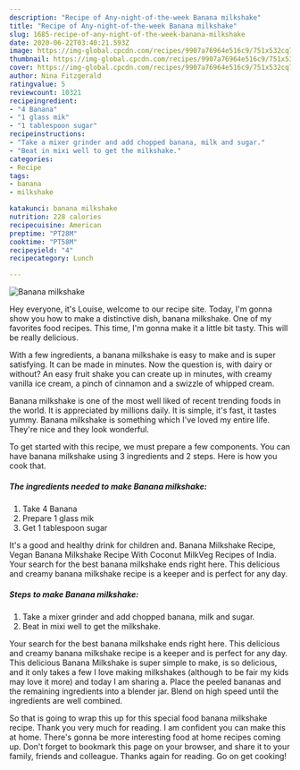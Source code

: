 ```yaml
---
description: "Recipe of Any-night-of-the-week Banana milkshake"
title: "Recipe of Any-night-of-the-week Banana milkshake"
slug: 1685-recipe-of-any-night-of-the-week-banana-milkshake
date: 2020-06-22T03:40:21.593Z
image: https://img-global.cpcdn.com/recipes/9907a76964e516c9/751x532cq70/banana-milkshake-recipe-main-photo.jpg
thumbnail: https://img-global.cpcdn.com/recipes/9907a76964e516c9/751x532cq70/banana-milkshake-recipe-main-photo.jpg
cover: https://img-global.cpcdn.com/recipes/9907a76964e516c9/751x532cq70/banana-milkshake-recipe-main-photo.jpg
author: Nina Fitzgerald
ratingvalue: 5
reviewcount: 10321
recipeingredient:
- "4 Banana"
- "1 glass mik"
- "1 tablespoon sugar"
recipeinstructions:
- "Take a mixer grinder and add chopped banana, milk and sugar."
- "Beat in mixi well to get the milkshake."
categories:
- Recipe
tags:
- banana
- milkshake

katakunci: banana milkshake 
nutrition: 228 calories
recipecuisine: American
preptime: "PT28M"
cooktime: "PT58M"
recipeyield: "4"
recipecategory: Lunch

---
```



![Banana milkshake](https://img-global.cpcdn.com/recipes/9907a76964e516c9/751x532cq70/banana-milkshake-recipe-main-photo.jpg)

Hey everyone, it's Louise, welcome to our recipe site. Today, I'm gonna show you how to make a distinctive dish, banana milkshake. One of my favorites food recipes. This time, I'm gonna make it a little bit tasty. This will be really delicious.

With a few ingredients, a banana milkshake is easy to make and is super satisfying. It can be made in minutes. Now the question is, with dairy or without? An easy fruit shake you can create up in minutes, with creamy vanilla ice cream, a pinch of cinnamon and a swizzle of whipped cream.

Banana milkshake is one of the most well liked of recent trending foods in the world. It is appreciated by millions daily. It is simple, it's fast, it tastes yummy. Banana milkshake is something which I've loved my entire life. They're nice and they look wonderful.


To get started with this recipe, we must prepare a few components. You can have banana milkshake using 3 ingredients and 2 steps. Here is how you cook that.

<!--inarticleads1-->

##### The ingredients needed to make Banana milkshake:

1. Take 4 Banana
1. Prepare 1 glass mik
1. Get 1 tablespoon sugar


It&#39;s a good and healthy drink for children and. Banana Milkshake Recipe, Vegan Banana Milkshake Recipe With Coconut MilkVeg Recipes of India. Your search for the best banana milkshake ends right here. This delicious and creamy banana milkshake recipe is a keeper and is perfect for any day. 

<!--inarticleads2-->

##### Steps to make Banana milkshake:

1. Take a mixer grinder and add chopped banana, milk and sugar.
1. Beat in mixi well to get the milkshake.


Your search for the best banana milkshake ends right here. This delicious and creamy banana milkshake recipe is a keeper and is perfect for any day. This delicious Banana Milkshake is super simple to make, is so delicious, and it only takes a few I love making milkshakes (although to be fair my kids may love it more) and today I am sharing a. Place the peeled bananas and the remaining ingredients into a blender jar. Blend on high speed until the ingredients are well combined. 

So that is going to wrap this up for this special food banana milkshake recipe. Thank you very much for reading. I am confident you can make this at home. There's gonna be more interesting food at home recipes coming up. Don't forget to bookmark this page on your browser, and share it to your family, friends and colleague. Thanks again for reading. Go on get cooking!
